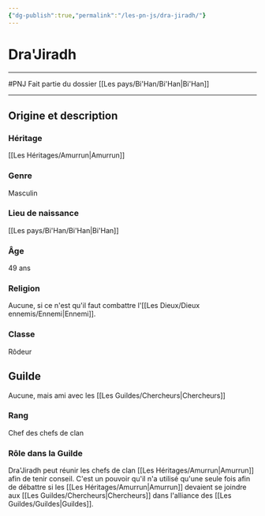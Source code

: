 ```yaml
---
{"dg-publish":true,"permalink":"/les-pn-js/dra-jiradh/"}
---
```


# Dra'Jiradh
---
#PNJ 
Fait partie du dossier [[Les pays/Bi'Han/Bi'Han\|Bi'Han]]

-------
## Origine et description
### Héritage
[[Les Héritages/Amurrun\|Amurrun]]
### Genre
Masculin
### Lieu de naissance
[[Les pays/Bi'Han/Bi'Han\|Bi'Han]]
### Âge
49 ans
### Religion
Aucune, si ce n'est qu'il faut combattre l'[[Les Dieux/Dieux ennemis/Ennemi\|Ennemi]].
### Classe
Rôdeur
## Guilde
Aucune, mais ami avec les [[Les Guildes/Chercheurs\|Chercheurs]]
### Rang
Chef des chefs de clan
### Rôle dans la Guilde
Dra'Jiradh peut réunir les chefs de clan [[Les Héritages/Amurrun\|Amurrun]] afin de tenir conseil. C'est un pouvoir qu'il n'a utilisé qu'une seule fois afin de débattre si les [[Les Héritages/Amurrun\|Amurrun]] devaient se joindre aux [[Les Guildes/Chercheurs\|Chercheurs]] dans l'alliance des [[Les Guildes/Guildes\|Guildes]].